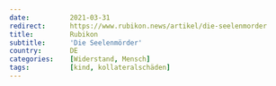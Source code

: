```yaml
---
date:          2021-03-31
redirect:      https://www.rubikon.news/artikel/die-seelenmorder
title:         Rubikon
subtitle:      'Die Seelenmörder'
country:       DE
categories:    [Widerstand, Mensch]
tags:          [kind, kollateralschäden]
---
```


